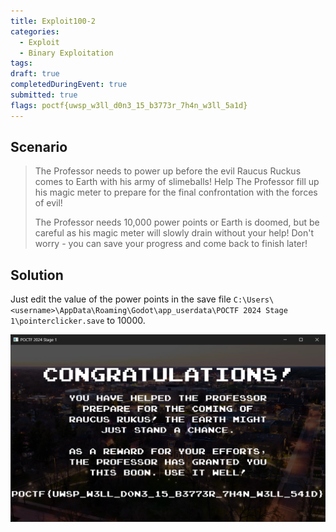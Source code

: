 ```yaml
---
title: Exploit100-2
categories: 
  - Exploit
  - Binary Exploitation
tags: 
draft: true
completedDuringEvent: true
submitted: true
flags: poctf{uwsp_w3ll_d0n3_15_b3773r_7h4n_w3ll_5a1d}
---
```

## Scenario

> The Professor needs to power up before the evil Raucus Ruckus comes to Earth with his army of slimeballs! Help The Professor fill up his magic meter to prepare for the final confrontation with the forces of evil!
>
> The Professor needs 10,000 power points or Earth is doomed, but be careful as his magic meter will slowly drain without your help! Don't worry - you can save your progress and come back to finish later!

## Solution

Just edit the value of the power points in the save file `C:\Users\<username>\AppData\Roaming\Godot\app_userdata\POCTF 2024 Stage 1\pointerclicker.save` to 10000.

![image.png](image.png)
